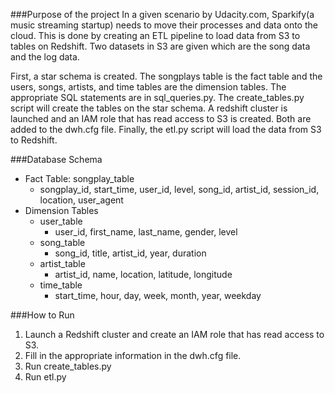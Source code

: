 ###Purpose of the project 
In a given scenario by Udacity.com, Sparkify(a music streaming startup) needs to move their processes and data onto the cloud. This is done by creating an ETL pipeline to load data from S3 to tables on Redshift. Two datasets in S3 are given which are the song data and the log data. 

First, a star schema is created. The songplays table is the fact table and the users, songs, artists, and time tables are the dimension tables. The appropriate SQL statements are in sql_queries.py. 
The create_tables.py script will create the tables on the star schema. A redshift cluster is launched and an IAM role that has read access to S3 is created. Both are added to the dwh.cfg file. Finally, the etl.py script will load the data from S3 to Redshift.

###Database Schema
* Fact Table: songplay_table
  * songplay_id, start_time, user_id, level, song_id, artist_id, session_id, location, user_agent
* Dimension Tables
  * user_table
    * user_id, first_name, last_name, gender, level
  * song_table
    * song_id, title, artist_id, year, duration
  * artist_table
    * artist_id, name, location, latitude, longitude
  * time_table
    * start_time, hour, day, week, month, year, weekday


###How to Run
1. Launch a Redshift cluster and create an IAM role that has read access to S3.
2. Fill in the appropriate information in the dwh.cfg file.
3. Run create_tables.py
4. Run etl.py